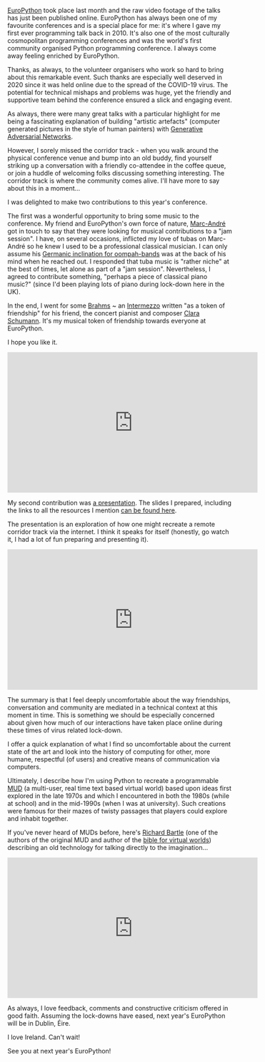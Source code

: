 <!--
.. title: Twisty Passages at EuroPython 2020 
.. slug: twisty-passages-at-europython
.. date: 2020-08-15 22:00:00 UTC+01:00
.. tags: 
.. category: 
.. link: 
.. description: 
.. type: text
.. author: Nicholas H.Tollervey
-->

[EuroPython](https://ep2020.europython.eu/) took place last month and the
raw video footage of the talks has just been published online. EuroPython has
always been one of my favourite conferences and is a special place for me:
it's where I gave my first ever programming talk back in 2010. It's also one of
the most culturally cosmopolitan programming conferences and was the world's
first community organised Python programming conference. I always come away
feeling enriched by EuroPython.

Thanks, as always, to the volunteer organisers who work so hard to bring about
this remarkable event. Such thanks are especially well deserved in 2020 since
it was held online due to the spread of the COVID-19 virus. The potential for
technical mishaps and problems was huge, yet the friendly and supportive team
behind the conference ensured a slick and engaging event.

As always, there were many great talks with a particular highlight for me being
a fascinating explanation of building "artistic artefacts" (computer generated
pictures in the style of human painters) with
[Generative Adversarial Networks](https://ep2020.europython.eu/talks/BSeL2FG-painting-with-gans-challenges-and-technicalities-of-neural-style-transfer/).

However, I sorely missed the corridor track - when you walk around the physical
conference venue and bump into an old buddy, find yourself striking up a
conversation with a friendly co-attendee in the coffee queue, or join a huddle
of welcoming folks discussing something interesting. The corridor track is
where the community comes alive. I'll have more to say about this in a
moment...

I was delighted to make two contributions to this year's conference.

The first was a wonderful opportunity to bring some music to the conference. My
friend and EuroPython's own force of nature,
[Marc-Andr&eacute;](https://www.malemburg.com/marc-andre-lemburg) got in touch
to say that they were looking for musical contributions to a "jam session". I
have, on several occasions, inflicted my love of tubas on Marc-Andr&eacute; so
he knew I used to be a professional classical musician. I can only assume his 
[Germanic inclination for oompah-bands](https://www.youtube.com/watch?v=hzJZObBSU7E)
was at the back of his mind when he reached out. I responded that tuba music is
"rather niche" at the best of times, let alone as part of a "jam session".
Nevertheless, I agreed to contribute something, "perhaps a piece of classical
piano music?" (since I'd been playing lots of piano during lock-down here in
the UK).

In the end, I went for some
[Brahms](https://en.wikipedia.org/wiki/Johannes_Brahms) ~ an
[Intermezzo](https://www.mfiles.co.uk/scores/brahms-intermezzo-op118-no2.pdf)
written "as a token of friendship" for his friend, the concert pianist and
composer [Clara Schumann](https://en.wikipedia.org/wiki/Clara_Schumann). It's
my musical token of friendship towards everyone at EuroPython.

I hope you like it.

<div class="video-container">
<iframe width="560" height="315" src="https://www.youtube-nocookie.com/embed/V2nCyL0hZko" frameborder="0" allow="accelerometer; autoplay; encrypted-media; gyroscope; picture-in-picture" allowfullscreen></iframe>
</div>

My second contribution was
[a presentation](https://ep2020.europython.eu/talks/AGaSaW8-how-to-run-a-corridor-track-in-a-remote-conference-with-python/).
The slides I prepared, including the links to all the resources I mention
[can be found here](/static/presentations/textsmith_ep2020/index.html#/).

The presentation is an exploration of how one might recreate a remote corridor
track via the internet. I think it speaks for itself (honestly, go watch it, I
had a lot of fun preparing and presenting it).

<div class="video-container">
<iframe width="560" height="315" src="https://www.youtube-nocookie.com/embed/WAsIhG_ZlG4?start=15467" frameborder="0" allow="accelerometer; autoplay; encrypted-media; gyroscope; picture-in-picture" allowfullscreen></iframe>
</div>

The summary is that I feel deeply uncomfortable about the way friendships,
conversation and community are mediated in a technical context at this moment
in time. This is something we should be especially concerned about given how
much of our interactions have taken place online during these times of virus
related lock-down.

I offer a quick explanation of what I find so uncomfortable about the current
state of the art and look into the history of computing for other, more humane,
respectful (of users) and creative means of communication via computers.

Ultimately, I describe how I'm using Python to recreate a programmable
[MUD](https://en.wikipedia.org/wiki/MUD) (a multi-user, real time text based
virtual world) based upon ideas first explored in the late 1970s and which I
encountered in both the 1980s (while at school) and in the mid-1990s (when I
was at university). Such creations were famous for their mazes of twisty
passages that players could explore and inhabit together.

If you've never heard of MUDs before, here's
[Richard Bartle](https://mud.co.uk/richard/) (one of the authors of the
original MUD and author of the
[bible for virtual worlds](https://mud.co.uk/dvw/)) describing an old
technology for talking directly to the imagination...  

<div class="video-container">
<iframe width="560" height="315" src="https://www.youtube-nocookie.com/embed/Zctp972y_Eg" frameborder="0" allow="accelerometer; autoplay; encrypted-media; gyroscope; picture-in-picture" allowfullscreen></iframe>
</div>

As always, I love feedback, comments and constructive criticism offered in good
faith. Assuming the lock-downs have eased, next year's EuroPython will be in
Dublin, Éire.

I love Ireland. Can't wait!

See you at next year's EuroPython!
